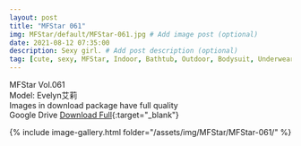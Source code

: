 ```yaml
---
layout: post
title: "MFStar 061"
img: MFStar/default/MFStar-061.jpg # Add image post (optional)
date: 2021-08-12 07:35:00
description: Sexy girl. # Add post description (optional)
tag: [cute, sexy, MFStar, Indoor, Bathtub, Outdoor, Bodysuit, Underwear, Cosplay, Big Tits, Tattoo, CHINAGIRLS]
---
```

MFStar Vol.061  
Model: Evelyn艾莉        
Images in download package have full quality                    
Google Drive [Download Full](http://gestyy.com/eoXzlv){:target="_blank"}

{% include image-gallery.html folder="/assets/img/MFStar/MFStar-061/" %}
